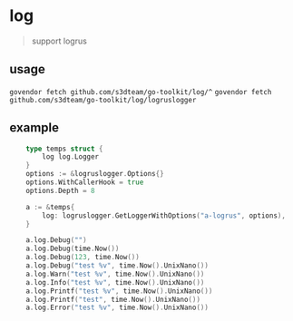 # log

> support logrus

## usage

`govendor fetch github.com/s3dteam/go-toolkit/log/^`
`govendor fetch github.com/s3dteam/go-toolkit/log/logruslogger`

## example

```go
    type temps struct {
		log log.Logger
	}
	options := &logruslogger.Options{}
	options.WithCallerHook = true
	options.Depth = 8

	a := &temps{
		log: logruslogger.GetLoggerWithOptions("a-logrus", options),
	}

	a.log.Debug("")
	a.log.Debug(time.Now())
	a.log.Debug(123, time.Now())
	a.log.Debug("test %v", time.Now().UnixNano())
	a.log.Warn("test %v", time.Now().UnixNano())
	a.log.Info("test %v", time.Now().UnixNano())
	a.log.Printf("test %v", time.Now().UnixNano())
	a.log.Printf("test", time.Now().UnixNano())
	a.log.Error("test %v", time.Now().UnixNano())
```